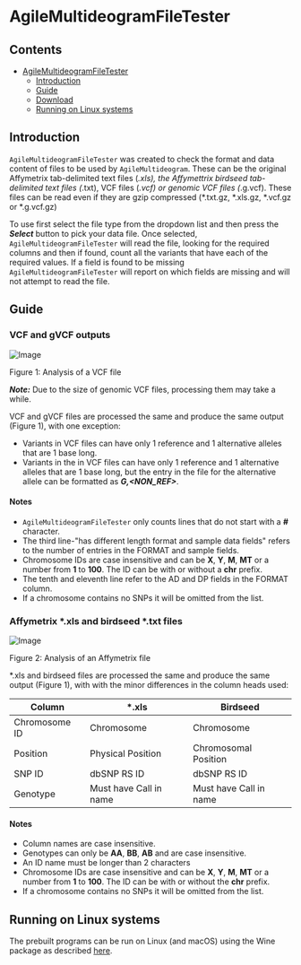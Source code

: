 # AgileMultideogramFileTester

## Contents

- [AgileMultideogramFileTester](#agilemultideogramfiletester) 
  - [Introduction](#introduction) 
  - [Guide](#guide)
  - [Download](download/README.md)
  - [Running on Linux systems](#running-on-linux-systems)
  
## Introduction

```AgileMultideogramFileTester``` was created to check the format and data content of files to be used by ```AgileMultideogram```. These can be the original Affymetrix tab-delimited text files (*.xls), the Affymettrix birdseed tab-delimited text files (*.txt), VCF files (*.vcf) or genomic VCF files (*.g.vcf). These files can be read even if they are gzip compressed (*.txt.gz, *.xls.gz, *.vcf.gz or *.g.vcf.gz)

To use first select the file type from the dropdown list and then press the ***Select*** button to pick your data file. Once selected, ```AgileMultideogramFileTester``` will read the file, looking for the required columns and then if found, count all the variants that have each of the required values. If a field is found to be missing ```AgileMultideogramFileTester``` will report on which fields are missing and will not attempt to read the file.

## Guide

### VCF and gVCF outputs

![Image](images/Figure1.jpg)

Figure 1: Analysis of a VCF file

***Note:*** Due to the size of genomic VCF files, processing them may take a while. 

VCF and gVCF files are processed the same and produce the same output (Figure 1), with one exception: 

- Variants in VCF files can have only 1 reference and 1 alternative alleles that are 1 base long.
- Variants in the in VCF files can have only 1 reference and 1 alternative alleles that are 1 base long, but the entry in the file for the alternative allele can be formatted as ***G,<NON_REF>***.

#### Notes
- ```AgileMultideogramFileTester``` only counts lines that do not start with a **#** character.
- The third line-"has different length format and sample data fields" refers to the number of entries in the FORMAT and sample fields.
- Chromosome IDs are case insensitive and can be **X**, **Y**, **M**, **MT** or a number from **1** to **100**. The ID can be with or without a **chr** prefix.
- The tenth and eleventh line refer to the AD and DP fields in the FORMAT column.
- If a chromosome contains no SNPs it will be omitted from the list.

### Affymetrix *.xls and birdseed *.txt files

![Image](images/Figure2.jpg)

Figure 2: Analysis of an Affymetrix file

*.xls and birdseed files are processed the same and produce the same output (Figure 1), with with the minor differences in the column heads used:

|Column|*.xls|Birdseed|
|-|-|-|
|Chromosome ID|Chromosome|Chromosome|
|Position|Physical Position|Chromosomal Position|
|SNP ID|dbSNP RS ID|dbSNP RS ID|
|Genotype|Must have Call in name|Must have Call in name|

#### Notes

- Column names are case insensitive.
- Genotypes can only be **AA**, **BB**, **AB** and are case insensitive.
- An ID name must be longer than 2 characters
- Chromosome IDs are case insensitive and can be **X**, **Y**, **M**,  **MT** or a number from **1** to **100**. The ID can be with or without the **chr** prefix.
- If a chromosome contains no SNPs it will be omitted from the list.

## Running on Linux systems
The prebuilt programs can be run on Linux (and macOS) using the Wine package as described [here](https://github.com/msjimc/RunningWindowsProgramsOnLinux/blob/main/README.md).